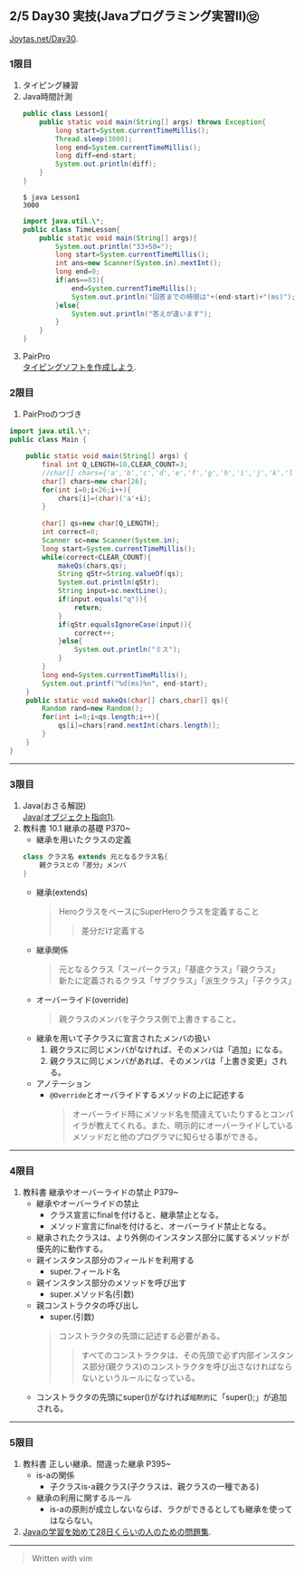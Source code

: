 ## 2/5 Day30 実技(Javaプログラミング実習Ⅱ)⑫
[Joytas.net/Day30](https://joytas.net/%e8%a8%93%e7%b7%b4/day30).
### 1限目
1. タイピング練習
1. Java時間計測
	~~~java
	public class Lesson1{
		public static void main(String[] args) throws Exception{
			long start=System.currentTimeMillis();
			Thread.sleep(3000);
			long end=System.currentTimeMillis();
			long diff=end-start;
			System.out.println(diff);
		}
	}
	~~~
	~~~
	$ java Lesson1
	3000
	~~~
	~~~java
	import java.util.\*;
	public class TimeLesson{
		public static void main(String[] args){
			System.out.println("33+50=");
			long start=System.currentTimeMillis();
			int ans=new Scanner(System.in).nextInt();
			long end=0;
			if(ans==83){
				end=System.currentTimeMillis();
				System.out.println("回答までの時間は"+(end-start)+"(ms)");
			}else{
				System.out.println("答えが違います");
			}
		}
	}
	~~~
1. PairPro  
[タイピングソフトを作成しよう](https://joytas.net/programming/java/typing).
### 2限目
1. PairProのつづき
~~~java
import java.util.\*;
public class Main {

	public static void main(String[] args) {
		final int Q_LENGTH=10,CLEAR_COUNT=3;
		//char[] chars={'a','b','c','d','e','f','g','h','i','j','k','l','m','n','o','p','q','r','s','t','u','v','w','x','y','z'};
		char[] chars=new char[26];
		for(int i=0;i<26;i++){
			chars[i]=(char)('a'+i);
		}
		
		char[] qs=new char[Q_LENGTH];
		int correct=0;
		Scanner sc=new Scanner(System.in);
		long start=System.currentTimeMillis();
		while(correct<CLEAR_COUNT){
			makeQs(chars,qs);
			String qStr=String.valueOf(qs);
			System.out.println(qStr);
			String input=sc.nextLine();
			if(input.equals("q")){
				return;
			}
			if(qStr.equalsIgnoreCase(input)){
				correct++;
			}else{
				System.out.println("ミス");
			}
		}
		long end=System.currentTimeMillis();
		System.out.printf("%d(ms)%n", end-start);
	}
	public static void makeQs(char[] chars,char[] qs){
		Random rand=new Random();
		for(int i=0;i<qs.length;i++){
			qs[i]=chars[rand.nextInt(chars.length)];
		}
	}
}
~~~
---
### 3限目
1. Java(おさる解説)  
[Java(オブジェクト指向1)](https://joytas.net/programming/java_oop1).
1. 教科書 10.1 継承の基礎 P370~
	- 継承を用いたクラスの定義
	~~~java
	class クラス名 extends 元となるクラス名{
		親クラスとの「差分」メンバ
	}
	~~~
	- 継承(extends)
		> HeroクラスをベースにSuperHeroクラスを定義すること
		>> 差分だけ定義する
	- 継承関係
		> 元となるクラス「スーパークラス」「基底クラス」「親クラス」  
		> 新たに定義されるクラス「サブクラス」「派生クラス」「子クラス」
	- オーバーライド(override)
		> 親クラスのメンバを子クラス側で上書きすること。
	- 継承を用いて子クラスに宣言されたメンバの扱い
		1. 親クラスに同じメンバがなければ、そのメンバは「追加」になる。
		1. 親クラスに同じメンバがあれば、そのメンバは「上書き変更」される。
	- アノテーション
		- `@Override`とオーバライドするメソッドの上に記述する
			> オーバーライド時にメソッド名を間違えていたりするとコンパイラが教えてくれる。また、明示的にオーバーライドしているメソッドだと他のプログラマに知らせる事ができる。
---
### 4限目
1. 教科書 継承やオーバーライドの禁止 P379~
	- 継承やオーバーライドの禁止
		- クラス宣言にfinalを付けると、継承禁止となる。
		- メソッド宣言にfinalを付けると、オーバーライド禁止となる。
	- 継承されたクラスは、より外側のインスタンス部分に属するメソッドが優先的に動作する。
	- 親インスタンス部分のフィールドを利用する
		- super.フィールド名
	- 親インスタンス部分のメソッドを呼び出す
		- super.メソッド名(引数)
	- 親コンストラクタの呼び出し
		- super.(引数)
		> コンストラクタの先頭に記述する必要がある。
		>> すべてのコンストラクタは、その先頭で必ず内部インスタンス部分(親クラス)のコンストラクタを呼び出さなければならないというルールになっている。
	- コンストラクタの先頭にsuper()がなければ`暗黙的`に「super();」が追加される。
---
### 5限目
1. 教科書 正しい継承、間違った継承 P395~
	- is-aの関係
		- 子クラスis-a親クラス(子クラスは、親クラスの一種である)
	- 継承の利用に関するルール
		- is-aの原則が成立しないならば、ラクができるとしても継承を使ってはならない。
1. [Javaの学習を始めて28日くらいの人のための問題集](https://joytas.net/programming/java_basic_28).
---
> Written with vim
